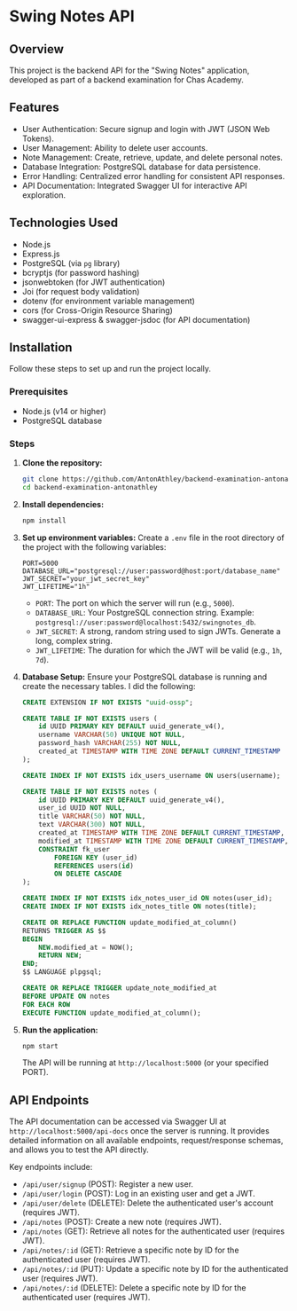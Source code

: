 # Swing Notes API

## Overview

This project is the backend API for the "Swing Notes" application, developed as part of a backend examination for Chas Academy.

## Features

- User Authentication: Secure signup and login with JWT (JSON Web Tokens).
- User Management: Ability to delete user accounts.
- Note Management: Create, retrieve, update, and delete personal notes.
- Database Integration: PostgreSQL database for data persistence.
- Error Handling: Centralized error handling for consistent API responses.
- API Documentation: Integrated Swagger UI for interactive API exploration.

## Technologies Used

- Node.js
- Express.js
- PostgreSQL (via `pg` library)
- bcryptjs (for password hashing)
- jsonwebtoken (for JWT authentication)
- Joi (for request body validation)
- dotenv (for environment variable management)
- cors (for Cross-Origin Resource Sharing)
- swagger-ui-express & swagger-jsdoc (for API documentation)

## Installation

Follow these steps to set up and run the project locally.

### Prerequisites

- Node.js (v14 or higher)
- PostgreSQL database

### Steps

1.  **Clone the repository:**

    ```bash
    git clone https://github.com/AntonAthley/backend-examination-antonathley.git
    cd backend-examination-antonathley
    ```

2.  **Install dependencies:**

    ```bash
    npm install
    ```

3.  **Set up environment variables:**
    Create a `.env` file in the root directory of the project with the following variables:

    ```env
    PORT=5000
    DATABASE_URL="postgresql://user:password@host:port/database_name"
    JWT_SECRET="your_jwt_secret_key"
    JWT_LIFETIME="1h"
    ```

    - `PORT`: The port on which the server will run (e.g., `5000`).
    - `DATABASE_URL`: Your PostgreSQL connection string. Example: `postgresql://user:password@localhost:5432/swingnotes_db`.
    - `JWT_SECRET`: A strong, random string used to sign JWTs. Generate a long, complex string.
    - `JWT_LIFETIME`: The duration for which the JWT will be valid (e.g., `1h`, `7d`).

4.  **Database Setup:**
    Ensure your PostgreSQL database is running and create the necessary tables. I did the following:

    ```sql
    CREATE EXTENSION IF NOT EXISTS "uuid-ossp";

    CREATE TABLE IF NOT EXISTS users (
        id UUID PRIMARY KEY DEFAULT uuid_generate_v4(),
        username VARCHAR(50) UNIQUE NOT NULL,
        password_hash VARCHAR(255) NOT NULL,
        created_at TIMESTAMP WITH TIME ZONE DEFAULT CURRENT_TIMESTAMP
    );

    CREATE INDEX IF NOT EXISTS idx_users_username ON users(username);

    CREATE TABLE IF NOT EXISTS notes (
        id UUID PRIMARY KEY DEFAULT uuid_generate_v4(),
        user_id UUID NOT NULL,
        title VARCHAR(50) NOT NULL,
        text VARCHAR(300) NOT NULL,
        created_at TIMESTAMP WITH TIME ZONE DEFAULT CURRENT_TIMESTAMP,
        modified_at TIMESTAMP WITH TIME ZONE DEFAULT CURRENT_TIMESTAMP,
        CONSTRAINT fk_user
            FOREIGN KEY (user_id)
            REFERENCES users(id)
            ON DELETE CASCADE
    );

    CREATE INDEX IF NOT EXISTS idx_notes_user_id ON notes(user_id);
    CREATE INDEX IF NOT EXISTS idx_notes_title ON notes(title);

    CREATE OR REPLACE FUNCTION update_modified_at_column()
    RETURNS TRIGGER AS $$
    BEGIN
        NEW.modified_at = NOW();
        RETURN NEW;
    END;
    $$ LANGUAGE plpgsql;

    CREATE OR REPLACE TRIGGER update_note_modified_at
    BEFORE UPDATE ON notes
    FOR EACH ROW
    EXECUTE FUNCTION update_modified_at_column();

    ```

5.  **Run the application:**
    ```bash
    npm start
    ```
    The API will be running at `http://localhost:5000` (or your specified PORT).

## API Endpoints

The API documentation can be accessed via Swagger UI at `http://localhost:5000/api-docs` once the server is running. It provides detailed information on all available endpoints, request/response schemas, and allows you to test the API directly.

Key endpoints include:

- `/api/user/signup` (POST): Register a new user.
- `/api/user/login` (POST): Log in an existing user and get a JWT.
- `/api/user/delete` (DELETE): Delete the authenticated user's account (requires JWT).
- `/api/notes` (POST): Create a new note (requires JWT).
- `/api/notes` (GET): Retrieve all notes for the authenticated user (requires JWT).
- `/api/notes/:id` (GET): Retrieve a specific note by ID for the authenticated user (requires JWT).
- `/api/notes/:id` (PUT): Update a specific note by ID for the authenticated user (requires JWT).
- `/api/notes/:id` (DELETE): Delete a specific note by ID for the authenticated user (requires JWT).
